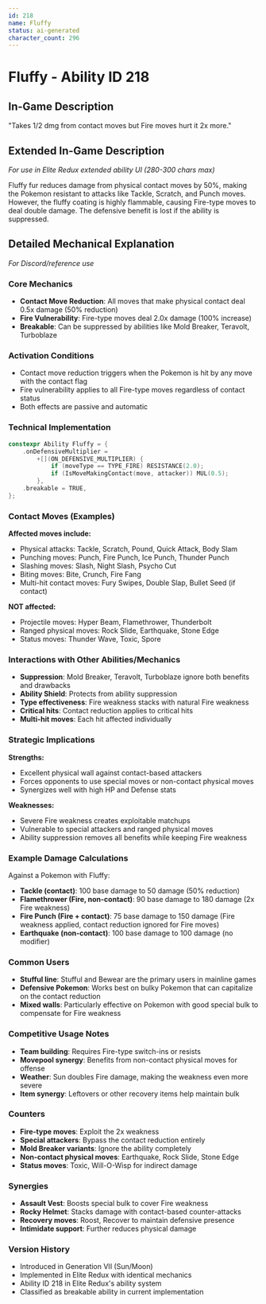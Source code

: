 ```yaml
---
id: 218
name: Fluffy
status: ai-generated
character_count: 296
---
```


# Fluffy - Ability ID 218

## In-Game Description
"Takes 1/2 dmg from contact moves but Fire moves hurt it 2x more."

## Extended In-Game Description
*For use in Elite Redux extended ability UI (280-300 chars max)*

Fluffy fur reduces damage from physical contact moves by 50%, making the Pokemon resistant to attacks like Tackle, Scratch, and Punch moves. However, the fluffy coating is highly flammable, causing Fire-type moves to deal double damage. The defensive benefit is lost if the ability is suppressed.

## Detailed Mechanical Explanation
*For Discord/reference use*

### Core Mechanics
- **Contact Move Reduction**: All moves that make physical contact deal 0.5x damage (50% reduction)
- **Fire Vulnerability**: Fire-type moves deal 2.0x damage (100% increase)
- **Breakable**: Can be suppressed by abilities like Mold Breaker, Teravolt, Turboblaze

### Activation Conditions
- Contact move reduction triggers when the Pokemon is hit by any move with the contact flag
- Fire vulnerability applies to all Fire-type moves regardless of contact status
- Both effects are passive and automatic

### Technical Implementation
```cpp
constexpr Ability Fluffy = {
    .onDefensiveMultiplier =
        +[](ON_DEFENSIVE_MULTIPLIER) {
            if (moveType == TYPE_FIRE) RESISTANCE(2.0);
            if (IsMoveMakingContact(move, attacker)) MUL(0.5);
        },
    .breakable = TRUE,
};
```

### Contact Moves (Examples)
**Affected moves include:**
- Physical attacks: Tackle, Scratch, Pound, Quick Attack, Body Slam
- Punching moves: Punch, Fire Punch, Ice Punch, Thunder Punch
- Slashing moves: Slash, Night Slash, Psycho Cut
- Biting moves: Bite, Crunch, Fire Fang
- Multi-hit contact moves: Fury Swipes, Double Slap, Bullet Seed (if contact)

**NOT affected:**
- Projectile moves: Hyper Beam, Flamethrower, Thunderbolt
- Ranged physical moves: Rock Slide, Earthquake, Stone Edge
- Status moves: Thunder Wave, Toxic, Spore

### Interactions with Other Abilities/Mechanics
- **Suppression**: Mold Breaker, Teravolt, Turboblaze ignore both benefits and drawbacks
- **Ability Shield**: Protects from ability suppression
- **Type effectiveness**: Fire weakness stacks with natural Fire weakness
- **Critical hits**: Contact reduction applies to critical hits
- **Multi-hit moves**: Each hit affected individually

### Strategic Implications
**Strengths:**
- Excellent physical wall against contact-based attackers
- Forces opponents to use special moves or non-contact physical moves
- Synergizes well with high HP and Defense stats

**Weaknesses:**
- Severe Fire weakness creates exploitable matchups
- Vulnerable to special attackers and ranged physical moves
- Ability suppression removes all benefits while keeping Fire weakness

### Example Damage Calculations
Against a Pokemon with Fluffy:
- **Tackle (contact)**: 100 base damage to 50 damage (50% reduction)
- **Flamethrower (Fire, non-contact)**: 90 base damage to 180 damage (2x Fire weakness)
- **Fire Punch (Fire + contact)**: 75 base damage to 150 damage (Fire weakness applied, contact reduction ignored for Fire moves)
- **Earthquake (non-contact)**: 100 base damage to 100 damage (no modifier)

### Common Users
- **Stufful line**: Stufful and Bewear are the primary users in mainline games
- **Defensive Pokemon**: Works best on bulky Pokemon that can capitalize on the contact reduction
- **Mixed walls**: Particularly effective on Pokemon with good special bulk to compensate for Fire weakness

### Competitive Usage Notes
- **Team building**: Requires Fire-type switch-ins or resists
- **Movepool synergy**: Benefits from non-contact physical moves for offense
- **Weather**: Sun doubles Fire damage, making the weakness even more severe
- **Item synergy**: Leftovers or other recovery items help maintain bulk

### Counters
- **Fire-type moves**: Exploit the 2x weakness
- **Special attackers**: Bypass the contact reduction entirely
- **Mold Breaker variants**: Ignore the ability completely
- **Non-contact physical moves**: Earthquake, Rock Slide, Stone Edge
- **Status moves**: Toxic, Will-O-Wisp for indirect damage

### Synergies
- **Assault Vest**: Boosts special bulk to cover Fire weakness
- **Rocky Helmet**: Stacks damage with contact-based counter-attacks
- **Recovery moves**: Roost, Recover to maintain defensive presence
- **Intimidate support**: Further reduces physical damage

### Version History
- Introduced in Generation VII (Sun/Moon)
- Implemented in Elite Redux with identical mechanics
- Ability ID 218 in Elite Redux's ability system
- Classified as breakable ability in current implementation